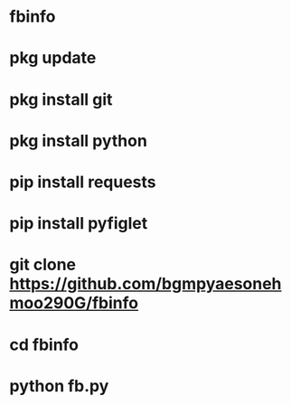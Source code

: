 # fbinfo
# pkg update
# pkg install git
# pkg install python
# pip install requests
# pip install pyfiglet
# git clone  https://github.com/bgmpyaesonehmoo290G/fbinfo
# cd fbinfo
# python fb.py
